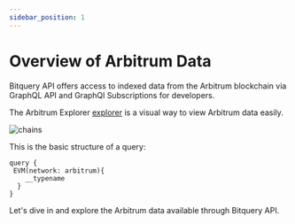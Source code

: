 ```yaml
---
sidebar_position: 1
---
```


# Overview of Arbitrum Data

Bitquery API offers access to indexed data from the Arbitrum blockchain via GraphQL API and GraphQl Subscriptions for developers.

The Arbitrum Explorer [explorer](https://explorer.bitquery.io/arbitrum) is a visual way to view Arbitrum data easily.

![chains](/img/ide/arbitrum.png)

This is the basic structure of a query:

```
query {
 EVM(network: arbitrum){
    __typename
  }
}
```

Let's dive in and explore the Arbitrum data available through Bitquery API.
